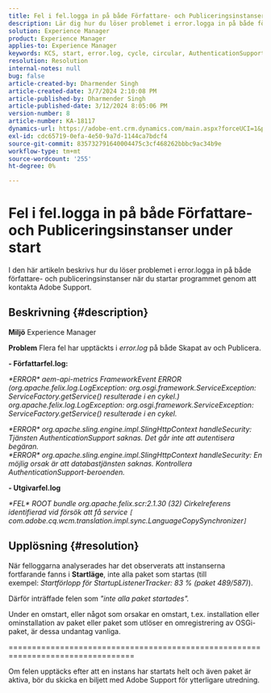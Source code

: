 ```yaml
---
title: Fel i fel.logga in på både Författare- och Publiceringsinstanser under start
description: Lär dig hur du löser problemet i error.logga in på både författare- och publiceringsinstanser under start.
solution: Experience Manager
product: Experience Manager
applies-to: Experience Manager
keywords: KCS, start, error.log, cycle, circular, AuthenticationSupport, errors, Author instances, Publish instance, FAQ
resolution: Resolution
internal-notes: null
bug: false
article-created-by: Dharmender Singh
article-created-date: 3/7/2024 2:10:08 PM
article-published-by: Dharmender Singh
article-published-date: 3/12/2024 8:05:06 PM
version-number: 8
article-number: KA-18117
dynamics-url: https://adobe-ent.crm.dynamics.com/main.aspx?forceUCI=1&pagetype=entityrecord&etn=knowledgearticle&id=a9330262-8cdc-ee11-904d-6045bd006d92
exl-id: cdc65719-0efa-4e50-9a7d-1144ca7bdcf4
source-git-commit: 835732791640004475c3cf468262bbbc9ac34b9e
workflow-type: tm+mt
source-wordcount: '255'
ht-degree: 0%

---
```


# Fel i fel.logga in på både Författare- och Publiceringsinstanser under start


I den här artikeln beskrivs hur du löser problemet i error.logga in på både författare- och publiceringsinstanser när du startar programmet genom att kontakta Adobe Support.

## Beskrivning {#description}


<b>Miljö</b>
Experience Manager

<b>Problem</b>
Flera fel har upptäckts i *error.log* på både Skapat av och Publicera.

<b>- Författarfel.log:</b>

*\*ERROR\* aem-api-metrics FrameworkEvent ERROR (org.apache.felix.log.LogException: org.osgi.framework.ServiceException: ServiceFactory.getService() resulterade i en cykel.)
<br>org.apache.felix.log.LogException: org.osgi.framework.ServiceException: ServiceFactory.getService() resulterade i en cykel.*



*\*ERROR\* org.apache.sling.engine.impl.SlingHttpContext handleSecurity: Tjänsten AuthenticationSupport saknas. Det går inte att autentisera begäran.
<br>\*ERROR\* org.apache.sling.engine.impl.SlingHttpContext handleSecurity: En möjlig orsak är att databastjänsten saknas. Kontrollera AuthenticationSupport-beroenden.*



<b>- Utgivarfel.log</b>

*\*FEL\* ROOT bundle org.apache.felix.scr:2.1.30 (32) Cirkelreferens identifierad vid försök att få service `[` com.adobe.cq.wcm.translation.impl.sync.LanguageCopySynchronizer`]`*






## Upplösning {#resolution}


När felloggarna analyserades har det observerats att instanserna fortfarande fanns i <b>Startläge</b>, inte alla paket som startas (till exempel: *Startförlopp för StartupListenerTracker: 83 % (paket 489/587)*).

Därför inträffade felen som *&quot;inte alla paket startades&quot;.*

Under en omstart, eller något som orsakar en omstart, t.ex. installation eller ominstallation av paket eller paket som utlöser en omregistrering av OSGi-paket, är dessa undantag vanliga.



=================================================================================

Om felen upptäcks efter att en instans har startats helt och även paket är aktiva, bör du skicka en biljett med Adobe Support för ytterligare utredning.
